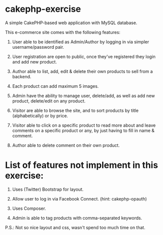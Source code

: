 cakephp-exercise
================

A simple CakePHP-based web application with MySQL database.

This e-commerce site comes with the following features:

1. User able to be identified as Admin/Author by logging in via simpler username/password pair.

2. User registration are open to public, once they've registered they login and add new product.

3. Author able to list, add, edit & delete their own products to sell from a backend.

4. Each product can add maximum 5 images. 

5. Admin have the ability to manage user, delete/add, as well as add new product, delete/edit on any product.  

6. Visitor are able to browse the site, and to sort products by title (alphabetically) or by price.

7. Visitor able to click on a specific product to read more about and leave comments on a specific product or any,
by just having to fill in name & comment.

8. Author able to delete comment on their own product.


List of features not implement in this exercise:
================================================
1. Uses (Twitter) Bootstrap for layout.

2. Allow user to log in via Facebook Connect. (hint: cakephp-opauth)

3. Uses Composer.

4. Admin is able to tag products with comma-separated keywords.


P.S.: Not so nice layout and css, wasn't spend too much time on that.
